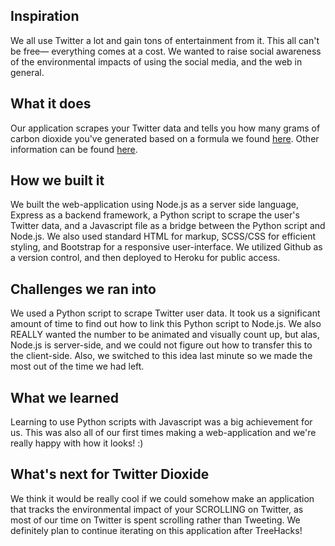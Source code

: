 ## Inspiration 
We all use Twitter a lot and gain tons of entertainment from it. This all can't be free— everything comes at a cost. We wanted to raise social awareness of the environmental impacts of using the social media, and the web in general.

## What it does 
Our application scrapes your Twitter data and tells you how many grams of carbon dioxide you've generated based on a formula we found [here](https://www.treehugger.com/clean-technology/twittering-adds-how-much-to-your-carbon-footprint.html). Other information can be found [here](https://climatecare.org/infographic-the-carbon-footprint-of-the-internet/).

## How we built it 
We built the web-application using Node.js as a server side language, Express as a backend framework, a Python script to scrape the user's Twitter data, and a Javascript file as a bridge between the Python script and Node.js. We also used standard HTML for markup, SCSS/CSS for efficient styling, and Bootstrap for a responsive user-interface. We utilized Github as a version control, and then deployed to Heroku for public access.

## Challenges we ran into 
We used a Python script to scrape Twitter user data. It took us a significant amount of time to find out how to link this Python script to Node.js. We also REALLY wanted the number to be animated and visually count up, but alas, Node.js is server-side, and we could not figure out how to transfer this to the client-side. Also, we switched to this idea last minute so we made the most out of the time we had left.

## What we learned 
Learning to use Python scripts with Javascript was a big achievement for us. This was also all of our first times making a web-application and we're really happy with how it looks! :) 

## What's next for Twitter Dioxide 
We think it would be really cool if we could somehow make an application that tracks the environmental impact of your SCROLLING on Twitter, as most of our time on Twitter is spent scrolling rather than Tweeting. We definitely plan to continue iterating on this application after TreeHacks!
